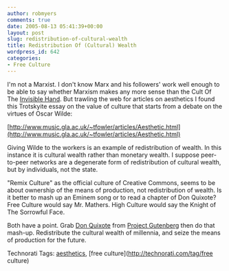 ```yaml
---
author: robmyers
comments: true
date: 2005-08-13 05:41:39+00:00
layout: post
slug: redistribution-of-cultural-wealth
title: Redistribution Of (Cultural) Wealth
wordpress_id: 642
categories:
- Free Culture
---
```


  
I'm not a Marxist. I don't know Marx and his followers' work well enough to be able to say whether Marxism makes any more sense than the Cult Of The [Invisible Hand](http://en.wikipedia.org/wiki/Invisible_hand). But trawling the web for articles on aesthetics I found this Trotskyite essay on the value of culture that starts from a debate on the virtues of Oscar Wilde:  


  
[http://www.music.gla.ac.uk/~tfowler/articles/Aesthetic.html](http://www.music.gla.ac.uk/~tfowler/articles/Aesthetic.html)  


  
Giving Wilde to the workers is an example of redistribution of wealth. In this instance it is cultural wealth rather than monetary wealth. I suppose peer-to-peer networks are a degenerate form of redistribution of cultural wealth, but by individuals, not the state.  


  
"Remix Culture" as the official culture of Creative Commons, seems to be about ownership of the means of production, not redistribution of wealth. Is it better to mash up an Eminem song or to read a chapter of Don Quixote? Free Culture would say Mr. Mathers. High Culture would say the Knight of The Sorrowful Face.  


  
Both have a point. Grab [Don Quixote](http://www.gutenberg.org/etext/996) from [Project Gutenberg](http://www.gutenberg.org/) then do that mash-up. Redistribute the cultural wealth of millennia, and seize the means of production for the future.  


  


Technorati Tags: [aesthetics](http://technorati.com/tag/aesthetics), [free culture](http://technorati.com/tag/free culture)

  


